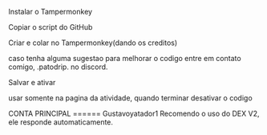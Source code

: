 Instalar o Tampermonkey

Copiar o script do GitHub

Criar e colar no Tampermonkey(dando os creditos)

caso tenha alguma sugestao para melhorar o codigo entre em contato comigo, .patodrip. no discord.

Salvar e ativar

usar somente na pagina da atividade, quando terminar desativar o codigo

CONTA PRINCIPAL ====== Gustavoyatador1
Recomendo o uso do DEX V2, ele responde automaticamente.
